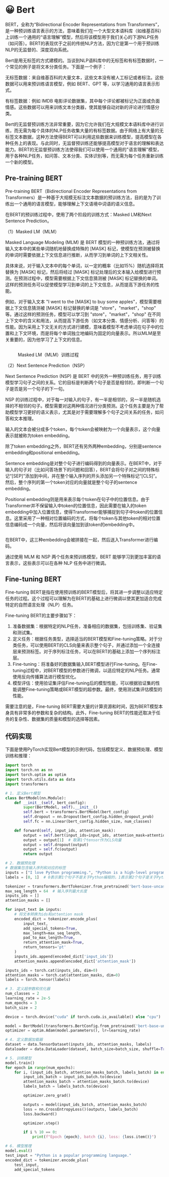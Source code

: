 # 😀 Bert

BERT，全称为“Bidirectional Encoder Representations from Transformers”，是一种预训练语言表示的方法，意味着我们在一个大型文本语料库（如维基百科）上训练一个通用的“语言理解”模型，然后将该模型用于我们关心的下游NLP任务（如问答）。BERT的表现优于之前的传统NLP方法，因为它是第一个用于预训练NLP的无监督的、深度双向系统。

Bert是用无标签的方式建模的。当谈到NLP语料库中的无标签和有标签数据时，一个常见的例子是将文本分类任务。下面是一个例子：

无标签数据：来自维基百科的大量文本，这些文本没有被人工标记或者标注。这些数据可以用来预训练语言模型，例如 BERT、GPT 等，以学习通用的语言表示形式。

有标签数据：例如 IMDB 电影评论数据集，其中每个评论都被标记为正面或负面情感。这些数据可以用来训练文本分类器，使其能够自动对新的评论进行情感分类。

Bert的无监督预训练方法非常重要，因为它允许我们在大规模文本语料库中进行训练，而无需为每个具体的NLP任务收集大量的有标签数据。由于网络上有大量的无标签文本数据，这种方法使得BERT可以利用这些数据来训练模型，提高模型在各种任务上的表现。与此同时，无监督预训练还能够提高模型对于语言的理解和表达能力。BERT的无监督预训练方法使得我们可以使用一个通用的"语言理解"模型，用于各种NLP任务，如问答、文本分类、实体识别等，而无需为每个任务重新训练一个新的模型。

## Pre-training BERT

Pre-training BERT（Bidirectional Encoder Representations from Transformers）是一种基于大规模无标注文本数据的预训练方法，目的是为了训练出一个通用的语言模型，能够理解上下文语境中词语的语义信息。

在BERT的预训练过程中，使用了两个阶段的训练方式：Masked LM和Next Sentence Prediction。

（1）Masked LM（MLM）

Masked Language Modeling (MLM) 是 BERT 模型的一种预训练方法，通过将输入文本中的某些单词随机地替换成特殊的 \[MASK] 标记，使模型在预测被替换的单词时需要依据上下文信息进行推断，从而学习到单词的上下文相关性。

具体来说，对于输入文本中的每个单词，以一定的概率（比如15%）随机选择将其替换为 \[MASK] 标记，然后将经过 \[MASK] 标记处理后的文本输入给模型进行预测。在预测过程中，模型需要根据上下文信息猜测被 \[MASK] 标记替换的单词。这样的预测任务可以促使模型学习到单词的上下文信息，从而提高下游任务的性能。

例如，对于输入文本 "I went to the \[MASK] to buy some apples"，模型需要根据上下文信息猜测被 \[MASK] 标记替换的单词是 "store"，"market"，"shop" 等。通过这样的预测任务，模型可以学习到 "store"，"market"，"shop" 在不同上下文中的含义和用法，从而提高下游任务（如文本分类、情感分析、问答等）的性能。因为采用上下文无关的方式进行建模，意味着模型不考虑单词在句子中的位置和上下文环境，而是将每个单词独立地编码为固定的向量表示。所以MLM是至关重要的，因为他学习了上下文的信息。

<figure><img src="../../.gitbook/assets/0ViwaI3Vvbnd-CJSQ.png" alt=""><figcaption><p>Masked LM（MLM）训练过程</p></figcaption></figure>

（2）Next Sentence Prediction（NSP）

Next Sentence Prediction (NSP) 是 BERT 中的另外一种预训练任务，用于训练模型学习句子之间的关系。它的目标是判断两个句子是否是相邻的，即判断一个句子是否是另一个句子的下一句。

NSP 的训练过程中，对于每一对输入的句子，有一半是相邻的，另一半是随机选择的不相邻的句子。模型需要对这两种情况进行分类预测。这个任务主要是为了帮助模型学习更好的语义表示，尤其是对于需要理解多个句子之间关系的任务，如问答和文本推理。

输入的文本会被分成多个token，每个token会被映射为一个向量表示，这个向量表示就被称为token embedding。

除了token embedding之外，BERT还有另外两种embedding，分别是sentence embedding和positional embedding。

Sentence embedding是对整个句子进行编码得到的向量表示。在BERT中，对于输入的句子对（比如问答场景下的问题和回答），BERT会将句子对之间的特殊标记“\[SEP]”添加到中间，并在整个输入序列的开头添加另一个特殊标记“\[CLS]”。然后，整个序列的第一个token对应的向量就是整个句子的sentence embedding。

Positional embedding则是用来表示每个token在句子中的位置信息。由于Transformer并不保留输入中token的位置信息，因此需要在输入的token embedding中加入位置信息，使得Transformer能够捕捉到句子中token的位置信息。这里采用了一种相对位置编码的方式，将每个token与其他token的相对位置信息编码成一个向量，然后将该向量加到该token的embedding中。

<figure><img src="../../.gitbook/assets/0m_kXt3uqZH9e7H4w.png" alt=""><figcaption></figcaption></figure>

在BERT中，这三种embedding会被拼接在一起，然后送入Transformer进行编码。

通过使用 MLM 和 NSP 两个任务来预训练模型，BERT 能够学习到更加丰富的语言表示，这些表示可以在各种 NLP 任务中进行微调。

## Fine-tuning BERT

Fine-tuning BERT是指在使用预训练的BERT模型后，将其进一步调整以适应特定任务的过程。这个过程可以理解为在BERT的基础上进行微调以使其更加适合完成特定的自然语言处理（NLP）任务。

Fine-tuning BERT的主要步骤如下：

1. 准备数据集：根据特定的NLP任务，准备相应的数据集，包括训练集、验证集和测试集。
2. 定义任务：根据任务类型，选择适当的BERT模型和Fine-tuning策略。对于分类任务，可以使用BERT的CLS向量来表示整个句子，并通过添加一个全连接层来预测标签。对于序列标注任务，可以在BERT的基础上添加一个序列标注层。
3. Fine-tuning：将准备好的数据集输入BERT模型进行Fine-tuning。在Fine-tuning过程中，对BERT模型的参数进行微调，以适应特定的NLP任务。通常使用反向传播算法进行模型优化。
4. 模型评估：使用验证集评估Fine-tuning后的模型性能，可以根据验证集的性能调整Fine-tuning策略或BERT模型的超参数。最终，使用测试集评估模型的性能。

需要注意的是，Fine-tuning BERT需要大量的计算资源和时间，因为BERT模型本身具有非常多的参数和复杂的结构。此外，Fine-tuning BERT的性能还取决于任务的复杂性、数据集的质量和模型的选择等因素。

## 代码实现

下面是使用PyTorch实现Bert模型的示例代码，包括模型定义、数据预处理、模型训练和推理：

```python
import torch
import torch.nn as nn
import torch.optim as optim
import torch.utils.data as data
import transformers

# 1. 定义Bert模型
class BertModel(nn.Module):
    def __init__(self, bert_config):
        super(BertModel, self).__init__()
        self.bert = transformers.BertModel(bert_config)
        self.dropout = nn.Dropout(bert_config.hidden_dropout_prob)
        self.fc = nn.Linear(bert_config.hidden_size, num_classes)

    def forward(self, input_ids, attention_mask):
        output = self.bert(input_ids=input_ids, attention_mask=attention_mask)
        output = output[1]  # 取第1个tensor作为CLS向量
        output = self.dropout(output)
        output = self.fc(output)
        return output

# 2. 数据预处理
# 数据集包含输入序列和对应的标签
inputs = ["I love Python programming.", "Python is a high-level programming language."]
labels = [0, 1]  # 0表示第1个句子不是关于Python编程的，1表示第2个句子是关于Python编程的

tokenizer = transformers.BertTokenizer.from_pretrained('bert-base-uncased')
max_seq_length = 64  # 输入序列最大长度
inputs_ids = []
attention_masks = []

for input_text in inputs:
    # 将文本转换为ids和attention mask
    encoded_dict = tokenizer.encode_plus(
        input_text,
        add_special_tokens=True,
        max_length=max_seq_length,
        pad_to_max_length=True,
        return_attention_mask=True,
        return_tensors='pt'
    )
    inputs_ids.append(encoded_dict['input_ids'])
    attention_masks.append(encoded_dict['attention_mask'])

inputs_ids = torch.cat(inputs_ids, dim=0)
attention_masks = torch.cat(attention_masks, dim=0)
labels = torch.tensor(labels)

# 3. 定义超参数和优化器
num_classes = 2
learning_rate = 2e-5
num_epochs = 3
batch_size = 2

device = torch.device("cuda" if torch.cuda.is_available() else "cpu")

model = BertModel(transformers.BertConfig.from_pretrained('bert-base-uncased')).to(device)
optimizer = optim.Adam(model.parameters(), lr=learning_rate)

# 4. 定义数据加载器
dataset = data.TensorDataset(inputs_ids, attention_masks, labels)
dataloader = data.DataLoader(dataset, batch_size=batch_size, shuffle=True)

# 5. 训练模型
model.train()
for epoch in range(num_epochs):
    for i, (input_ids_batch, attention_masks_batch, labels_batch) in enumerate(dataloader):
        input_ids_batch = input_ids_batch.to(device)
        attention_masks_batch = attention_masks_batch.to(device)
        labels_batch = labels_batch.to(device)

        optimizer.zero_grad()

        outputs = model(input_ids_batch, attention_masks_batch)
        loss = nn.CrossEntropyLoss()(outputs, labels_batch)
        loss.backward()

        optimizer.step()

        if i % 10 == 0:
            print(f"Epoch {epoch}, batch {i}, loss: {loss.item()}")

# 6. 模型推理
model.eval()
test_input = "Python is a popular programming language."
encoded_dict = tokenizer.encode_plus(
    test_input,
    add_special_tokens

```
